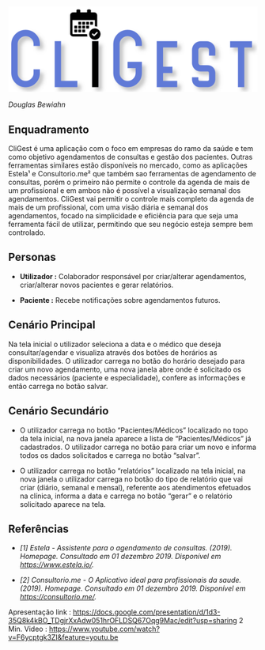 ![Logo Cligest](https://github.com/dwbewiahn/CliGest/blob/master/%23Images/CliGestLogo1600x550.png)

 *Douglas Bewiahn*

## **Enquadramento**

CliGest é uma aplicação com o foco em empresas do ramo da saúde e tem como objetivo agendamentos de consultas e gestão dos pacientes. Outras ferramentas similares estão disponíveis no mercado, como as aplicações Estela¹ e Consultorio.me² que também sao ferramentas de agendamento de consultas, porém o primeiro não permite o controle da agenda de mais de um profissional e em ambos não é possível a visualização semanal dos agendamentos. CliGest vai permitir o controle mais completo da agenda de mais de um profissional,  com uma visão diária e semanal dos agendamentos, focado na simplicidade e eficiência para que seja uma ferramenta fácil de utilizar, permitindo que seu negócio esteja sempre bem controlado.

## **Personas**

* **Utilizador :** Colaborador responsável por criar/alterar agendamentos, criar/alterar novos pacientes e gerar relatórios.

* **Paciente :** Recebe notificações sobre agendamentos futuros.

## **Cenário Principal**

Na tela inicial o utilizador seleciona a data e o médico que deseja consultar/agendar e visualiza através dos botões de horários as disponibilidades. O utilizador carrega no botão do horário desejado para criar um novo agendamento, uma nova janela abre onde é solicitado os dados necessários (paciente e especialidade), confere as informações e então  carrega no botão salvar. 

## **Cenário Secundário**

* O utilizador carrega no botão “Pacientes/Médicos” localizado no topo da tela inicial, na nova janela aparece a lista de “Pacientes/Médicos” já cadastrados. O utilizador  carrega no botão para criar um novo e informa todos os dados solicitados e carrega no botão “salvar”.

*  O utilizador carrega no botão “relatórios” localizado na tela inicial, na nova janela o utilizador carrega no botão do tipo de relatório que vai criar (diário, semanal e mensal), referente aos atendimentos efetuados na clínica, informa a data e carrega no botão “gerar” e o relatório solicitado aparece na tela.

## **Referências**

* *[1] Estela - Assistente para o agendamento de consultas. (2019). Homepage. Consultado em 01 dezembro 2019. Disponível em  https://www.estela.io/.*

* *[2] Consultorio.me - O Aplicativo ideal para profissionais da saude. (2019). Homepage. Consultado em 01 dezembro 2019. Disponível em https://consultorio.me/.*




Apresentação link : https://docs.google.com/presentation/d/1d3-35Q8k4kBO_TDgjrXxAdw051hrOFLDSQ67Oqg9Mac/edit?usp=sharing
2 Min. Video : https://www.youtube.com/watch?v=F6ycptgk3ZI&feature=youtu.be
